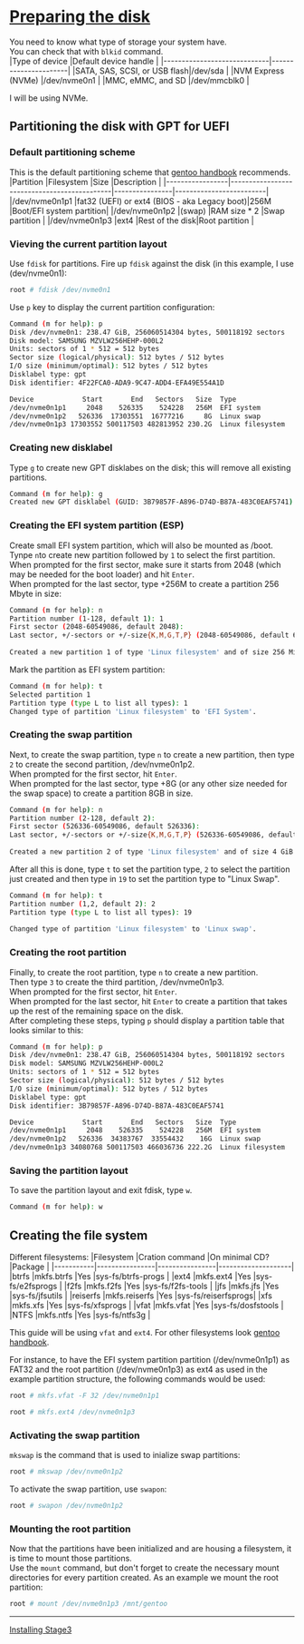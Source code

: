 # [Preparing the disk](https://wiki.gentoo.org/wiki/Handbook:AMD64/Installation/Disks)
You need to know what type of storage your system have.  
You can check that with `blkid` command.  
|Type of device               |Default device handle |
|-----------------------------|----------------------|
|SATA, SAS, SCSI, or USB flash|/dev/sda              |
|NVM Express (NVMe)           |/dev/nvme0n1          |
|MMC, eMMC, and SD            |/dev/mmcblk0          |
  
I will be using NVMe.  
    
## Partitioning the disk with GPT for UEFI
### Default partitioning scheme
This is the default partitioning scheme that [gentoo handbook](https://wiki.gentoo.org/wiki/Handbook:AMD64/Installation/Disks) recommends.   
|Partition        |Filesystem                                   |Size            |Description              |
|-----------------|---------------------------------------------|----------------|-------------------------|
|/dev/nvme0n1p1   |fat32 (UEFI) or ext4 (BIOS - aka Legacy boot)|256M            |Boot/EFI system partition|
|/dev/nvme0n1p2   |(swap)                                       |RAM size * 2    |Swap partition           |
|/dev/nvme0n1p3   |ext4                                         |Rest of the disk|Root partition           |
  
### Vieving the current partition layout
Use `fdisk` for partitions. Fire up `fdisk` against the disk (in this example, I use (dev/nvme0n1):
```bash
root # fdisk /dev/nvme0n1
```
Use `p` key to display the current partition configuration:
```bash
Command (m for help): p
Disk /dev/nvme0n1: 238.47 GiB, 256060514304 bytes, 500118192 sectors
Disk model: SAMSUNG MZVLW256HEHP-000L2
Units: sectors of 1 * 512 = 512 bytes
Sector size (logical/physical): 512 bytes / 512 bytes
I/O size (minimum/optimal): 512 bytes / 512 bytes
Disklabel type: gpt
Disk identifier: 4F22FCA0-ADA9-9C47-ADD4-EFA49E554A1D

Device            Start       End   Sectors   Size  Type
/dev/nvme0n1p1     2048    526335    524228   256M  EFI system
/dev/nvme0n1p2   526336  17303551  16777216     8G  Linux swap
/dev/nvme0n1p3 17303552 500117503 482813952 230.2G  Linux filesystem 
```
### Creating new disklabel
Type `g` to create new GPT disklabes on the disk; this will remove all existing partitions.
```bash
Command (m for help): g
Created new GPT disklabel (GUID: 3B79857F-A896-D74D-B87A-483C0EAF5741).
```
### Creating the EFI system partition (ESP)
Create small EFI system partition, which will also be mounted as /boot.  
Tynpe `n`to create new partition followed by `1` to select the first partition.  
When prompted for the first sector, make sure it starts from 2048 (which may be needed for the boot loader) and hit `Enter`.  
When prompted for the last sector, type +256M to create a partition 256 Mbyte in size:
```bash
Command (m for help): n
Partition number (1-128, default 1): 1
First sector (2048-60549086, default 2048): 
Last sector, +/-sectors or +/-size{K,M,G,T,P} (2048-60549086, default 60549086): +256M
 
Created a new partition 1 of type 'Linux filesystem' and of size 256 MiB.
```
Mark the partition as EFI system partition:
```bash
Command (m for help): t
Selected partition 1
Partition type (type L to list all types): 1
Changed type of partition 'Linux filesystem' to 'EFI System'.
```
### Creating the swap partition
Next, to create the swap partition, type `n` to create a new partition, then type `2` to create the second partition, /dev/nvme0n1p2.  
When prompted for the first sector, hit `Enter`.  
When prompted for the last sector, type +8G (or any other size needed for the swap space) to create a partition 8GB in size.
```bash
Command (m for help): n
Partition number (2-128, default 2): 
First sector (526336-60549086, default 526336): 
Last sector, +/-sectors or +/-size{K,M,G,T,P} (526336-60549086, default 60549086): +4G
 
Created a new partition 2 of type 'Linux filesystem' and of size 4 GiB.
```
After all this is done, type `t` to set the partition type, `2` to select the partition just created and then type in `19` to set the partition type to "Linux Swap".
```bash
Command (m for help): t
Partition number (1,2, default 2): 2
Partition type (type L to list all types): 19
 
Changed type of partition 'Linux filesystem' to 'Linux swap'.
```
### Creating the root partition
Finally, to create the root partition, type `n` to create a new partition.  
Then type `3` to create the third partition, /dev/nvme0n1p3.  
When prompted for the first sector, hit `Enter`.  
When prompted for the last sector, hit `Enter` to create a partition that takes up the rest of the remaining space on the disk.  
After completing these steps, typing `p` should display a partition table that looks similar to this:
```bash
Command (m for help): p
Disk /dev/nvme0n1: 238.47 GiB, 256060514304 bytes, 500118192 sectors
Disk model: SAMSUNG MZVLW256HEHP-000L2
Units: sectors of 1 * 512 = 512 bytes
Sector size (logical/physical): 512 bytes / 512 bytes
I/O size (minimum/optimal): 512 bytes / 512 bytes
Disklabel type: gpt
Disk identifier: 3B79857F-A896-D74D-B87A-483C0EAF5741

Device            Start       End   Sectors   Size  Type
/dev/nvme0n1p1     2048    526335    524228   256M  EFI system
/dev/nvme0n1p2   526336  34383767  33554432    16G  Linux swap
/dev/nvme0n1p3 34080768 500117503 466036736 222.2G  Linux filesystem 
```
### Saving the partition layout
To save the partition layout and exit fdisk, type `w`.
```bash
Command (m for help): w
```
  
## Creating the file system
Different filesystems:
|Filesystem |Cration command |On minimal CD?  |Package             |
|-----------|----------------|----------------|--------------------|
|btrfs      |mkfs.btrfs      |Yes             |sys-fs/btrfs-progs  |
|ext4       |mkfs.ext4       |Yes             |sys-fs/e2fsprogs    |
|f2fs       |mkfs.f2fs       |Yes             |sys-fs/f2fs-tools   |
|jfs        |mkfs.jfs        |Yes             |sys-fs/jfsutils     |
|reiserfs   |mkfs.reiserfs   |Yes             |sys-fs/reiserfsprogs|
|xfs        |mkfs.xfs        |Yes             |sys-fs/xfsprogs     |
|vfat       |mkfs.vfat       |Yes             |sys-fs/dosfstools   |
|NTFS       |mkfs.ntfs       |Yes             |sys-fs/ntfs3g       |
  
This guide will be using `vfat` and `ext4`. For other filesystems look [gentoo handbook](https://wiki.gentoo.org/wiki/Handbook:AMD64/Installation/Disks).  
  
For instance, to have the EFI system partition partition (/dev/nvme0n1p1) as FAT32 and the root partition (/dev/nvme0n1p3) as ext4 as used in the example partition structure, the following commands would be used: 
```bash
root # mkfs.vfat -F 32 /dev/nvme0n1p1
```
```bash
root # mkfs.ext4 /dev/nvme0n1p3
```
### Activating the swap partition
`mkswap` is the command that is used to inialize swap partitions:
```bash
root # mkswap /dev/nvme0n1p2
```
To activate the swap partition, use `swapon`:
```bash
root # swapon /dev/nvme0n1p2
```
### Mounting the root partition
Now that the partitions have been initialized and are housing a filesystem, it is time to mount those partitions.  
Use the `mount` command, but don't forget to create the necessary mount directories for every partition created. As an example we mount the root partition:
```bash
root # mount /dev/nvme0n1p3 /mnt/gentoo
```
---
[Installing Stage3](https://github.com/Veliquu/Personal-linux/blob/main/Gentoo/Systemd/Installation/3.%20Installing%20Stage3.md)
